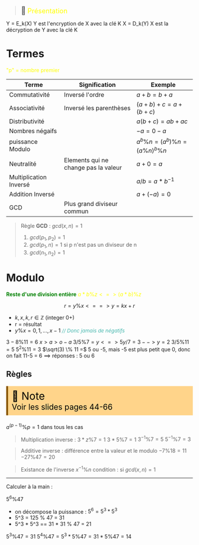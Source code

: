 > <span style="font-size: 1.5em">📖</span> <span style="color: yellow; font-size: 1.3em;">Présentation []()</span>



Y = E_k(X)	Y est l'encryption de X avec la clé K
X = D_k(Y)	X est la décryption de Y avec la clé K


# Termes
<span style="color: yellow">"p" = nombre premier</span> 

| Terme                  | Signification                        | Exemple                                   |
| ---------------------- | ------------------------------------ | ----------------------------------------- |
| Commutativité          | Inversé l'ordre                      | $a + b = b + a$                           |
| Associativité          | Inversé les parenthèses              | $(a + b) + c = a + (b + c)$               |
| Distributivité         |                                      | $a(b + c) = ab + ac$                      |
| Nombres négaifs        |                                      | $-a = 0 - a$                              |
| puissance Modulo       |                                      | $a^b \% n = (a^b) \% n = (a \% n)^b \% n$ |
| Neutralité             | Elements qui ne change pas la valeur | $a + 0 = a$                               |
| Multiplication Inversé |                                      | $a/b = a* b^{-1}$                         |
| Addition Inversé       |                                      | $a + (-a) = 0$                            |
| GCD                    | Plus grand diviseur commun           |

>Règle **GCD** :
$gcd(x, n) = 1$<br><ol><li>$gcd(p_1, p_2) = 1$</li><li>$gcd(p_1, n) = 1$ si p n'est pas un diviseur de n</li><li>$gcd(n_1, n_2) = 1$</li></ol>


# Modulo

**<span style="color: green">Reste d'une division entière</span>**
<span style="color: yellow">$a*b \% z <=> (a*b) \% z$</span> 

$$r = y \% x <==> y = kx  + r$$
- $k, x, k, r \in \mathbb{Z}$ (integer 0+)
- r = résultat
- $y \% x = {0, 1, ..., x-1}$ <span style="color: #46b7ae; font-style: italic; font-size: 0.85rem">// Donc jamais de négatifs</span> 

$3-8 \% 11 = 6$
$x > a > o   -a % x = x - a$
$3/5 \% 7 = y <=> 5y/7 = 3 --> y = 2$
$3/5 \% 11 = 5$
$5^2 \% 11 = 3$
$\sqrt(3) \% 11 =$ 5 ou -5, mais -5 est plus petit que 0, donc on fait 11-5 = 6 ==> réponses : 5 ou 6



## Règles

<!-- #region NOTE BLOCK --> 
<div style="margin: 20px auto; padding: 10px; background-color: #ffd48a; border-left: 5px solid #8a5700;color: black; font-size: 2em">
<span> 📑 </span>Note<br>
<span style="font-size: 0.75em">
Voir les slides pages 44-66
</span></div>

$a^{(p-1)} \% p = 1$ dans tous les cas

> Multiplication inverse : 
$3*z \% 7 = 1$
$3*5 \% 7 = 1$
$3^{-1} \% 7 = 5$
$5^{-1} \% 7 = 3$

<!-- #endregion NOTE BLOCK -->

> Additive inverse : différence entre la valeur et le modulo
$-7 \% 18 = 11$
$-27 \% 47 = 20$

> Existance de l'inverse $x^{-1} \% n$
> condition :  si $gcd(x,n) = 1$





-------


Calculer à la main :

$5^6 \% 47$
- on décompose la puissance : $5^6 = 5^3 * 5^3$
- 5^3 = 125 % 47 = 31
- 5^3 * 5^3 ==  31 * 31 % 47 = 21

$5^3 \% 47 = 31$
$5^4 \% 47 = 5^3 * 5 \% 47 = 31 * 5 \% 47 = 14$
